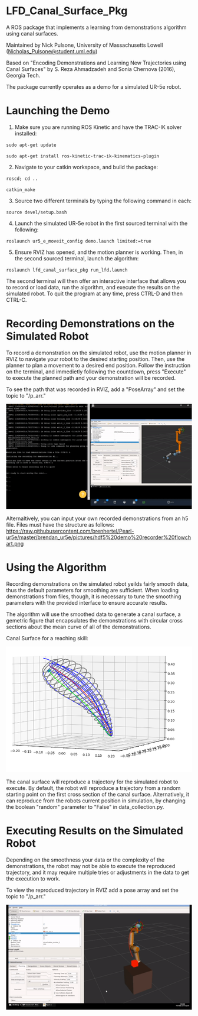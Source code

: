 # LFD_Canal_Surface_Pkg
A ROS package that implements a learning from demonstrations algorithm using canal surfaces.

Maintained by Nick Pulsone, University of Massachusetts Lowell (Nicholas_Pulsone@student.uml.edu)

Based on "Encoding Demonstrations and Learning New Trajectories using Canal Surfaces"
by S. Reza Ahmadzadeh and Sonia Chernova (2016), Georgia Tech.

The package currently operates as a demo for a simulated UR-5e robot. 

# Launching the Demo
1) Make sure you are running ROS Kinetic and have the TRAC-IK solver installed:
```
sudo apt-get update
```
```
sudo apt-get install ros-kinetic-trac-ik-kinematics-plugin
```

2) Navigate to your catkin workspace, and build the package:
```
roscd; cd ..
```
```
catkin_make
```

3) Source two different terminals by typing the following command in each:
```
source devel/setup.bash
```

4) Launch the simulated UR-5e robot in the first sourced terminal with the following:
```
roslaunch ur5_e_moveit_config demo.launch limited:=true
```

5) Ensure RVIZ has opened, and the motion planner is working. Then, in the second sourced terminal, launch the algorithm:
```
roslaunch lfd_canal_surface_pkg run_lfd.launch
```

The second terminal will then offer an interactive interface that allows you to record or load data, run the algorithm, and execute the results on the simulated robot. To quit the program at any time, press CTRL-D and then CTRL-C.

# Recording Demonstrations on the Simulated Robot

To record a demonstration on the simulated robot, use the motion planner in RVIZ to navigate your robot to the desired starting position. Then, use the planner to plan a movement to a desired end position. Follow the instruction on the terminal, and immedietly following the countdown, press "Execute" to execute the planned path and your demonstration will be recorded.

To see the path that was recorded in RVIZ, add a "PoseArray" and set the topic to "/p_arr."

![alt text](https://github.com/NickPulsone/LFD_Canal_Surface_Pkg/blob/main/images/demo_rec.gif?raw=true)

Alternaltively, you can input your own recorded demonstrations from an h5 file. Files must have the structure as follows:
https://raw.githubusercontent.com/brenhertel/Pearl-ur5e/master/brendan_ur5e/pictures/hdf5%20demo%20recorder%20flowchart.png

# Using the Algorithm

Recording demonstrations on the simulated robot yeilds fairly smooth data, thus the default parameters for smoothing are sufficient. When loading demonstrations from files, though, it is necessary to tune the smoothing parameters with the provided interface to ensure accurate results.
  
The algorithm will use the smoothed data to generate a canal surface, a gemetric figure that encapsulates the demonstrations with circular cross sections about the mean curve of all of the demonstrations.
  
Canal Surface for a reaching skill:
  

![alt text](https://github.com/NickPulsone/LFD_Canal_Surface_Pkg/blob/main/images/reaching_canal_surface.png?raw=true)
  
The canal surface will reproduce a trajectory for the simulated robot to execute. By default, the robot will reproduce a trajectory from a random starting point on the first cross section of the canal surface. Alternatively, it can reproduce from the robots current position in simulation, by changing the boolean "random" parameter to "False" in data_collection.py.
  
# Executing Results on the Simulated Robot

Depending on the smoothness your data or the complexity of the demonstrations, the robot may not be able to execute the reproduced trajectory, and it may require multiple tries or adjustments in the data to get the execution to work. 
  
To view the reproduced trajectory in RVIZ add a pose array and set the topic to "/p_arr."


![alt text](https://github.com/NickPulsone/LFD_Canal_Surface_Pkg/blob/main/images/traj_exec.gif?raw=true)


